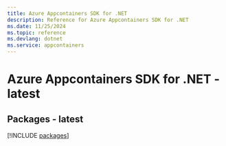 ```yaml
---
title: Azure Appcontainers SDK for .NET
description: Reference for Azure Appcontainers SDK for .NET
ms.date: 11/25/2024
ms.topic: reference
ms.devlang: dotnet
ms.service: appcontainers
---
```

# Azure Appcontainers SDK for .NET - latest
## Packages - latest
[!INCLUDE [packages](appcontainers-index.md)]